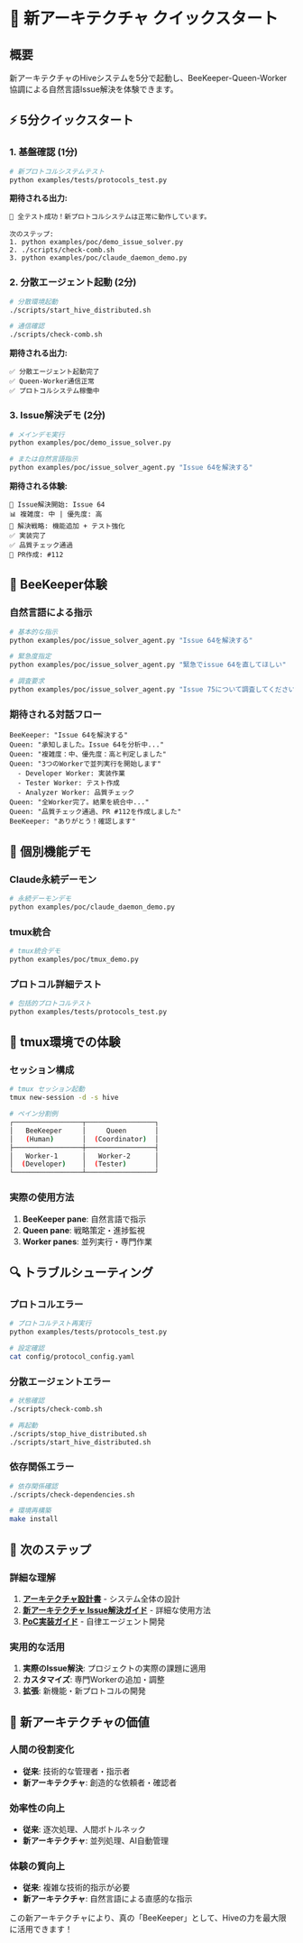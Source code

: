# 🚀 新アーキテクチャ クイックスタート

## 概要

新アーキテクチャのHiveシステムを5分で起動し、BeeKeeper-Queen-Worker協調による自然言語Issue解決を体験できます。

## ⚡ 5分クイックスタート

### 1. 基盤確認 (1分)

```bash
# 新プロトコルシステムテスト
python examples/tests/protocols_test.py
```

**期待される出力:**
```
🎉 全テスト成功！新プロトコルシステムは正常に動作しています。

次のステップ:
1. python examples/poc/demo_issue_solver.py
2. ./scripts/check-comb.sh
3. python examples/poc/claude_daemon_demo.py
```

### 2. 分散エージェント起動 (2分)

```bash
# 分散環境起動
./scripts/start_hive_distributed.sh

# 通信確認
./scripts/check-comb.sh
```

**期待される出力:**
```
✅ 分散エージェント起動完了
✅ Queen-Worker通信正常
✅ プロトコルシステム稼働中
```

### 3. Issue解決デモ (2分)

```bash
# メインデモ実行
python examples/poc/demo_issue_solver.py

# または自然言語指示
python examples/poc/issue_solver_agent.py "Issue 64を解決する"
```

**期待される体験:**
```
🎯 Issue解決開始: Issue 64
📊 複雑度: 中 | 優先度: 高
🔧 解決戦略: 機能追加 + テスト強化
✅ 実装完了
✅ 品質チェック通過
🚀 PR作成: #112
```

## 🎯 BeeKeeper体験

### 自然言語による指示
```bash
# 基本的な指示
python examples/poc/issue_solver_agent.py "Issue 64を解決する"

# 緊急度指定
python examples/poc/issue_solver_agent.py "緊急でissue 64を直してほしい"

# 調査要求
python examples/poc/issue_solver_agent.py "Issue 75について調査してください"
```

### 期待される対話フロー
```
BeeKeeper: "Issue 64を解決する"
Queen: "承知しました。Issue 64を分析中..."
Queen: "複雑度：中、優先度：高と判定しました"
Queen: "3つのWorkerで並列実行を開始します"
  - Developer Worker: 実装作業
  - Tester Worker: テスト作成
  - Analyzer Worker: 品質チェック
Queen: "全Worker完了。結果を統合中..."
Queen: "品質チェック通過、PR #112を作成しました"
BeeKeeper: "ありがとう！確認します"
```

## 🔧 個別機能デモ

### Claude永続デーモン
```bash
# 永続デーモンデモ
python examples/poc/claude_daemon_demo.py
```

### tmux統合
```bash
# tmux統合デモ
python examples/poc/tmux_demo.py
```

### プロトコル詳細テスト
```bash
# 包括的プロトコルテスト
python examples/tests/protocols_test.py
```

## 🎪 tmux環境での体験

### セッション構成
```bash
# tmux セッション起動
tmux new-session -d -s hive

# ペイン分割例
┌─────────────────┬─────────────────┐
│   BeeKeeper     │     Queen       │
│   (Human)       │  (Coordinator)  │
├─────────────────┼─────────────────┤
│   Worker-1      │   Worker-2      │
│  (Developer)    │  (Tester)       │
└─────────────────┴─────────────────┘
```

### 実際の使用方法
1. **BeeKeeper pane**: 自然言語で指示
2. **Queen pane**: 戦略策定・進捗監視
3. **Worker panes**: 並列実行・専門作業

## 🔍 トラブルシューティング

### プロトコルエラー
```bash
# プロトコルテスト再実行
python examples/tests/protocols_test.py

# 設定確認
cat config/protocol_config.yaml
```

### 分散エージェントエラー
```bash
# 状態確認
./scripts/check-comb.sh

# 再起動
./scripts/stop_hive_distributed.sh
./scripts/start_hive_distributed.sh
```

### 依存関係エラー
```bash
# 依存関係確認
./scripts/check-dependencies.sh

# 環境再構築
make install
```

## 🎯 次のステップ

### 詳細な理解
1. **[アーキテクチャ設計書](architecture.md)** - システム全体の設計
2. **[新アーキテクチャ Issue解決ガイド](new_architecture_issue_guide.md)** - 詳細な使用方法
3. **[PoC実装ガイド](poc-guide.md)** - 自律エージェント開発

### 実用的な活用
1. **実際のIssue解決**: プロジェクトの実際の課題に適用
2. **カスタマイズ**: 専門Workerの追加・調整
3. **拡張**: 新機能・新プロトコルの開発

## 🌟 新アーキテクチャの価値

### 人間の役割変化
- **従来**: 技術的な管理者・指示者
- **新アーキテクチャ**: 創造的な依頼者・確認者

### 効率性の向上
- **従来**: 逐次処理、人間ボトルネック
- **新アーキテクチャ**: 並列処理、AI自動管理

### 体験の質向上
- **従来**: 複雑な技術的指示が必要
- **新アーキテクチャ**: 自然言語による直感的な指示

この新アーキテクチャにより、真の「BeeKeeper」として、Hiveの力を最大限に活用できます！